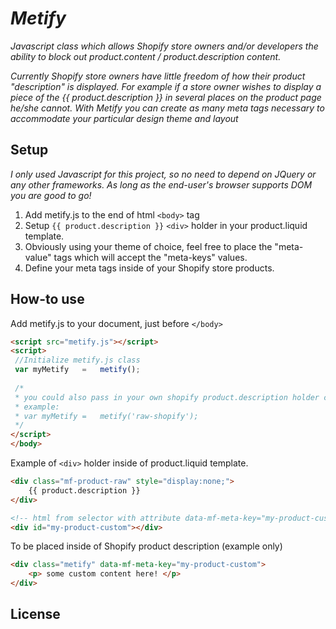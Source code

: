 # _Metify_

_Javascript class which allows Shopify store owners and/or developers the ability to block out product.content / product.description content._

_Currently Shopify store owners have little freedom of how their product "description" is displayed._
_For example if a store owner wishes to display a piece of the {{ product.description }} in several places on the product page he/she cannot._ 
_With Metify you can create as many meta tags necessary to accommodate your particular design theme and layout_

## Setup

_I only used Javascript for this project, so no need to depend on JQuery or any other frameworks._ 
_As long as the end-user's browser supports DOM you are good to go!_

1. Add metify.js to the end of html `<body>` tag
2. Setup `{{ product.description }}` `<div>` holder in your product.liquid template.
3. Obviously using your theme of choice, feel free to place the "meta-value" tags which will accept the "meta-keys" values.
4. Define your meta tags inside of your Shopify store products.


## How-to use

Add metify.js to your document, just before `</body>`
```HTML
<script src="metify.js"></script>
<script>
 //Initialize metify.js class
 var myMetify	=	metify();
 
 /*
 * you could also pass in your own shopify product.description holder class.
 * example:
 * var myMetify	=	metify('raw-shopify');
 */
</script>
</body>
```

Example of `<div>` holder inside of product.liquid template.
```HTML
<div class="mf-product-raw" style="display:none;">
	{{ product.description }}
</div>
```

```HTML
<!-- html from selector with attribute data-mf-meta-key="my-product-custom" will be placed below -->
<div id="my-product-custom"></div>
```

To be placed inside of Shopify product description (example only)
```HTML
<div class="metify" data-mf-meta-key="my-product-custom">
	<p> some custom content here! </p>
</div>
```


## License
